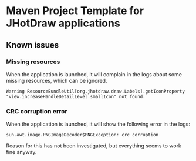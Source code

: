 # Maven Project Template for JHotDraw applications

## Known issues

### Missing resources

When the application is launched, it will complain in the logs about some missing resources, which can be ignored.

```
Warning ResourceBundleUtil[org.jhotdraw.draw.Labels].getIconProperty "view.increaseHandleDetailLevel.smallIcon" not found.
```

### CRC corruption error

When the application is launched, it will show the following error in the logs:

```
sun.awt.image.PNGImageDecoder$PNGException: crc corruption
```

Reason for this has not been investigated, but everything seems to work fine anyway.